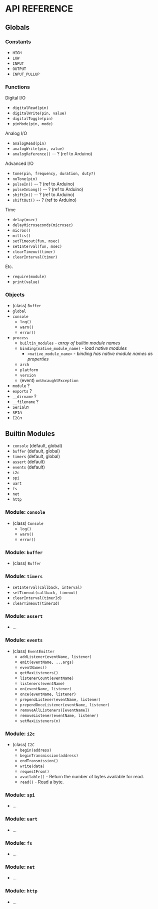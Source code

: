 # API REFERENCE

## Globals

### Constants

* `HIGH`
* `LOW`
* `INPUT`
* `OUTPUT`
* `INPUT_PULLUP`

### Functions

Digital I/O

* `digitalRead(pin)`
* `digitalWrite(pin, value)`
* `digitalToggle(pin)`
* `pinMode(pin, mode)`

Analog I/O

* `analogRead(pin)`
* `analogWrite(pin, value)`
* `analogReference()` -- ? (ref to Arduino)

Advanced I/O

* `tone(pin, frequency, duration, duty?)`
* `noTone(pin)`
* `pulseIn()` -- ? (ref to Arduino)
* `pulseInLong()` -- ? (ref to Arduino)
* `shiftIn()` -- ? (ref to Arduino)
* `shiftOut()` -- ? (ref to Arduino)

Time

* `delay(msec)`
* `delayMicroseconds(microsec)`
* `micros()`
* `millis()`
* `setTimeout(fun, msec)`
* `setInterval(fun, msec)`
* `clearTimeout(timer)`
* `clearInterval(timer)`

Etc.

* `require(module)`
* `print(value)`

### Objects

* (class) `Buffer`
* `global`
* `console`
  * `log()`
  * `warn()`
  * `error()`
* `process`
  * `builtin_modules` - _array of builtin module names_
  * `binding(native_module_name)` - _load native modules_
    * `<native_module_name>` - _binding has native module names as properties_
  * `arch`
  * `platform`
  * `version`
  * (event) `onUncaughtException`
* `module` ?
* `exports` ?
* `__dirname` ?
* `__filename` ?
* `Serial`_n_
* `SPI`_n_
* `I2C`_n_

## Builtin Modules

* `console` (default, global)
* `buffer` (default, global)
* `timers` (default, global)
* `assert` (default)
* `events` (default)
* `i2c`
* `spi`
* `uart`
* `fs`
* `net`
* `http`

### Module: `console`

* (class) `Console`
  * `log()`
  * `warn()`
  * `error()`

### Module: `buffer`

* (class) `Buffer`

### Module: `timers`

* `setInterval(callback, interval)`
* `setTimeout(callback, timeout)`
* `clearInterval(timerId)`
* `clearTimeout(timerId)`

### Module: `assert`

* ...

### Module: `events`

* (class) `EventEmitter`
  * `addListener(eventName, listener)`
  * `emit(eventName, ...args)`
  * `eventNames()`
  * `getMaxListeners()`
  * `listenerCount(eventName)`
  * `listeners(eventName)`
  * `on(eventName, listener)`
  * `once(eventName, listener)`
  * `prependListener(eventName, listener)`
  * `prependOnceListener(eventName, listener)`
  * `removeAllListeners([eventName])`
  * `removeListener(eventName, listener)`
  * `setMaxListeners(n)`

### Module: `i2c`

* (class) `I2C`
  * `begin(address)`
  * `beginTransmission(address)`
  * `endTransmission()`
  * `write(data)`
  * `requestFrom()`
  * `available()` - Return the number of bytes available for read.
  * `read()` - Read a byte.

### Module: `spi`

* ...

### Module: `uart`

* ...

### Module: `fs`

* ...

### Module: `net`

* ...

### Module: `http`

* ...
